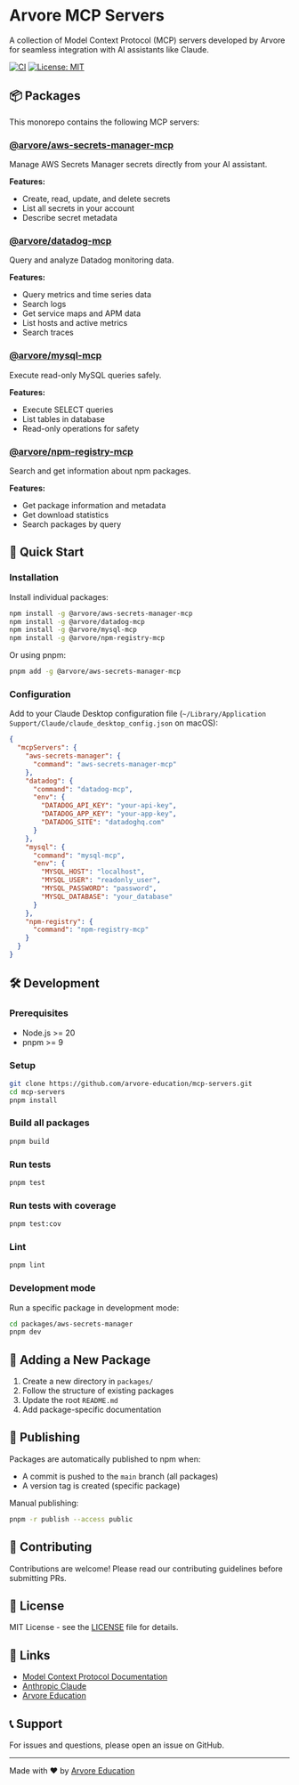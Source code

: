 # Arvore MCP Servers

A collection of Model Context Protocol (MCP) servers developed by Arvore for seamless integration with AI assistants like Claude.

[![CI](https://github.com/arvore-education/mcp-servers/actions/workflows/ci.yml/badge.svg)](https://github.com/arvore-education/mcp-servers/actions/workflows/ci.yml)
[![License: MIT](https://img.shields.io/badge/License-MIT-yellow.svg)](https://opensource.org/licenses/MIT)

## 📦 Packages

This monorepo contains the following MCP servers:

### [@arvore/aws-secrets-manager-mcp](./packages/aws-secrets-manager)

Manage AWS Secrets Manager secrets directly from your AI assistant.

**Features:**

- Create, read, update, and delete secrets
- List all secrets in your account
- Describe secret metadata

### [@arvore/datadog-mcp](./packages/datadog)

Query and analyze Datadog monitoring data.

**Features:**

- Query metrics and time series data
- Search logs
- Get service maps and APM data
- List hosts and active metrics
- Search traces

### [@arvore/mysql-mcp](./packages/mysql)

Execute read-only MySQL queries safely.

**Features:**

- Execute SELECT queries
- List tables in database
- Read-only operations for safety

### [@arvore/npm-registry-mcp](./packages/npm-registry)

Search and get information about npm packages.

**Features:**

- Get package information and metadata
- Get download statistics
- Search packages by query

## 🚀 Quick Start

### Installation

Install individual packages:

```bash
npm install -g @arvore/aws-secrets-manager-mcp
npm install -g @arvore/datadog-mcp
npm install -g @arvore/mysql-mcp
npm install -g @arvore/npm-registry-mcp
```

Or using pnpm:

```bash
pnpm add -g @arvore/aws-secrets-manager-mcp
```

### Configuration

Add to your Claude Desktop configuration file (`~/Library/Application Support/Claude/claude_desktop_config.json` on macOS):

```json
{
  "mcpServers": {
    "aws-secrets-manager": {
      "command": "aws-secrets-manager-mcp"
    },
    "datadog": {
      "command": "datadog-mcp",
      "env": {
        "DATADOG_API_KEY": "your-api-key",
        "DATADOG_APP_KEY": "your-app-key",
        "DATADOG_SITE": "datadoghq.com"
      }
    },
    "mysql": {
      "command": "mysql-mcp",
      "env": {
        "MYSQL_HOST": "localhost",
        "MYSQL_USER": "readonly_user",
        "MYSQL_PASSWORD": "password",
        "MYSQL_DATABASE": "your_database"
      }
    },
    "npm-registry": {
      "command": "npm-registry-mcp"
    }
  }
}
```

## 🛠️ Development

### Prerequisites

- Node.js >= 20
- pnpm >= 9

### Setup

```bash
git clone https://github.com/arvore-education/mcp-servers.git
cd mcp-servers
pnpm install
```

### Build all packages

```bash
pnpm build
```

### Run tests

```bash
pnpm test
```

### Run tests with coverage

```bash
pnpm test:cov
```

### Lint

```bash
pnpm lint
```

### Development mode

Run a specific package in development mode:

```bash
cd packages/aws-secrets-manager
pnpm dev
```

## 📝 Adding a New Package

1. Create a new directory in `packages/`
2. Follow the structure of existing packages
3. Update the root `README.md`
4. Add package-specific documentation

## 🚢 Publishing

Packages are automatically published to npm when:

- A commit is pushed to the `main` branch (all packages)
- A version tag is created (specific package)

Manual publishing:

```bash
pnpm -r publish --access public
```

## 🤝 Contributing

Contributions are welcome! Please read our contributing guidelines before submitting PRs.

## 📄 License

MIT License - see the [LICENSE](LICENSE) file for details.

## 🔗 Links

- [Model Context Protocol Documentation](https://modelcontextprotocol.io)
- [Anthropic Claude](https://www.anthropic.com/claude)
- [Arvore Education](https://www.arvore.com)

## 📞 Support

For issues and questions, please open an issue on GitHub.

---

Made with ❤️ by [Arvore Education](https://www.arvore.com)
